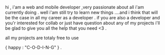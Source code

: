 hi ,
i'am a web and mobile developer ,very passionate about all i'am currently doing . 
well i'am still try to learn new things ....and i think that will be the case in all my career as a developer .
if you are also a developer and you'r interested for collab or just have question about any of my projects i'll be glad to give you all the help that you need <3 . 

all my projects are totaly free to use  

{ happy : "C-O-D-I-N-G" } .
